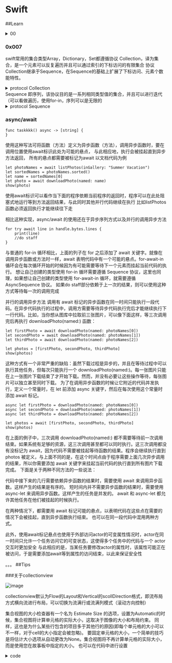 # Swift

##Learn

<details>
  <summary>00</summary>
</details>

### 0x007
swift常用的集合类型Array，Dictionary，Set都遵循协议 Collection，译为集合，是一个元素可以反复遍历并且可以通过索引的下标访问的有限集合
协议Collection继承于Sequence，在Sequence的基础上扩展了下标访问、元素个数能特性。

<details>
  <summary>protocol Collection</summary>
  
    public protocol Collection : Sequence {
        associatedtype Index : Comparable
        var startIndex: Index { get }
        var endIndex: Index { get }
        var isEmpty: Bool { get }
        var count: Int { get }
  
        subscript(position: Index) -> Element { get }
        subscript(bounds: Range<Index>) -> SubSequence { get }
    }
</details>
Sequence 即序列，该协议目的是一系列相同类型值的集合，并且可以进行迭代（可以看做遍历，使用for-in，序列可以是无限的
  
<details>
  <summary>protocol Sequence</summary>
  
    protocol Sequence {
        associatedtype Iterator: IteratorProtocol
        func makeIterator() -> Iterator
    }
  
    //其引入的协议IteratorProtocol是为序列提供迭代能力
    public protocol IteratorProtocol {
        associatedtype Element
        public mutating func next() -> Self.Element?
    }
</details>

  
  
### async/await
  
    func taskkkk() async -> [string] {
    }

使用这种写法可将函数（方法）定义为异步函数（方法），调用异步函数时，要在调用位置使用await标识此处为可能的悬点，
与此相应地，执行会被挂起直到异步方法返回， 所有的悬点都需要被标记为await
以文档代码为例
    
    let photoNames = await listPhotos(inGallery: "Summer Vacation")
    let sortedNames = photoNames.sorted()
    let name = sortedNames[0]
    let photo = await downloadPhoto(named: name)
    show(photo)
使用await标识可以看作当下面的程序依赖当前程序的返回时，程序可以在此处阻塞式地运行等到方法返回结果，与此同时其他并行代码继续在执行
比如listPhotos函数必须返回执行才能继续往下走

相比这种实现，async/await 的使用还在于异步序列方式以及并行的调用异步方法

    for try await line in handle.bytes.lines {
        print(line)
        //do staff
    }
    
与普通的 for-in 循环相比，上面的列子在 for 之后添加了 await 关键字。就像在调用异步函数或方法时一样，await 表明代码中有一个可能的悬点。for-await-in 循环会在每次循环开始的时候因为有可能需要等待下一个元素而挂起当前代码的执行。
想让自己创建的类型使用 for-in 循环需要遵循 Sequence 协议，这里也同理，如果想让自己创建的类型使用 for-await-in 循环，就需要遵循 AsyncSequence 协议。
如果do staff部分依赖于上一次的结果，则可以使用这种方式等待每一次的调用完成

并行的调用异步方法
调用有 await 标记的异步函数在同一时间只能执行一段代码。在异步代码执行的过程中，调用方需要等待异步代码执行完后才能继续执行下一行代码。比如，当你想从图库中拉取前三张图片，可以像下面这样，等三次调用完后再执行 downloadPhoto(named:) 函数：
    
    let firstPhoto = await downloadPhoto(named: photoNames[0])
    let secondPhoto = await downloadPhoto(named: photoNames[1])
    let thirdPhoto = await downloadPhoto(named: photoNames[2])

    let photos = [firstPhoto, secondPhoto, thirdPhoto]
    show(photos)
这种方式有一个非常严重的缺陷：虽然下载过程是异步的，并且在等待过程中可以执行其他任务，但每次只能执行一个 downloadPhoto(named:)。每一张图片只能在上一张图片下载结束了才开始下载。然而，并没有必要让这些操作等待，每张图片可以独立甚至同时下载。
为了在调用异步函数的时候让它附近的代码并发执行，定义一个常量时，在 let 前添加 async 关键字，然后在每次使用这个常量时添加 await 标记。

    async let firstPhoto = downloadPhoto(named: photoNames[0])
    async let secondPhoto = downloadPhoto(named: photoNames[1])
    async let thirdPhoto = downloadPhoto(named: photoNames[2])

    let photos = await [firstPhoto, secondPhoto, thirdPhoto]
    show(photos)
在上面的例子中，三次调用 downloadPhoto(named:) 都不需要等待前一次调用结束。如果系统有足够的资源，这三次调用甚至都可以同时执行。这三次调用都没有没标记为 await，因为代码不需要被挂起等待函数的结果。程序会继续执行直到 photos 被定义，与上面不同的是，在这个时间点由于程序需要上面几次异步调用的结果，所以你需要添加 await 关键字来挂起当前代码的执行直到所有图片下载完成。
下面是关于两种不同方法的一些说法：

  代码中接下来的几行需要依赖异步函数的结果时，需要使用 await 来调用异步函数。这样产生的结果是有序的。
  短时间内并不需要异步函数的结果时，需要使用 async-let 来调用异步函数。这样产生的任务是并发的。
  await 和 async-let 都允许其他任务在他们被挂起的时候执行。
  
在两种情况下，都需要用 await 标记可能的悬点，以表明代码在这些点在需要的情况下会被挂起，直到异步函数执行结束。
也可以在同一段代码中混用两种方式。


此外，使用await标记悬点也使用于外部访问actor的可变属性情况时，actor在同一时间只允许一个任务访问它的可变状态，这使得多个任务中的代码与一个 actor 交互时更加安全
与此相应的是，当某任务要修改actor的属性时，该属性可能正在被访问，于是需要添加await等到属性的访问结束，以此来保证安全性



。。。
##Tips

###关于collectionview

![image](https://user-images.githubusercontent.com/51845254/147029225-faca1ded-e05d-4615-a714-82b3653acffd.png)

collectionview默认为Flow的Layout和Vertical的scollDirection格式，即流布局方式横向流进行布局，可以切换为流满行或流满列模式（滚动方向控制）

集合视图的大小检查器有一个名为 Estimate Size 的选项，设置为Automatic的时候，集合视图将计算单元格的实际大小，这取决于图像的大小和布局约束。
同样，这也是为什么某些行包含的项目多于其他行的原因(即每个单元格的大小可以不一样，对于cell的大小指定会被忽略)。
要固定单元格的大小，一个简单的技巧是将估计大小选项从自动更改为None。集合视图将不再计算单元格的实际大小，而是使用您在故事板中指定的大小。
也可以在代码中进行设置
<details>
  <summary>code</summary>
  
    if let layout = collectionViewLayout as? UICollectionViewFlowLayout {
      layout.itemSize = CGSize(width: 100, height: 150)
      layout.estimatedItemSize = .zero
    }
  
  </details>
